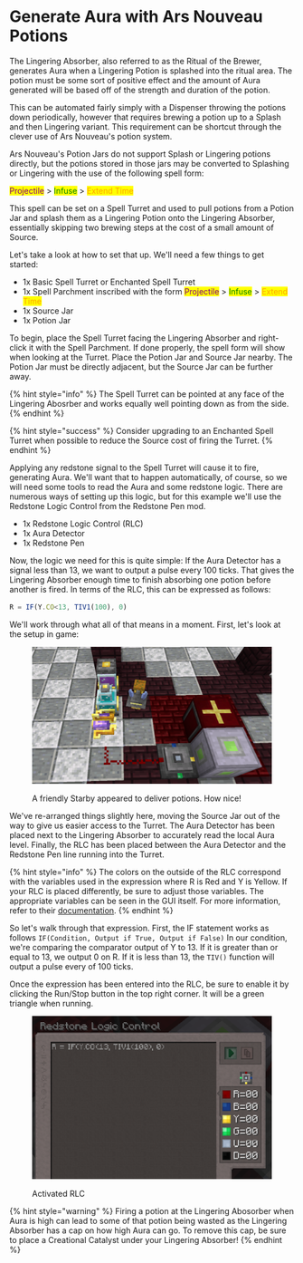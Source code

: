 # Generate Aura with Ars Nouveau Potions

The Lingering Absorber, also referred to as the Ritual of the Brewer, generates Aura when a Lingering Potion is splashed into the ritual area. The potion must be some sort of positive effect and the amount of Aura generated will be based off of the strength and duration of the potion.&#x20;

This can be automated fairly simply with a Dispenser throwing the potions down periodically, however that requires brewing a potion up to a Splash and then Lingering variant. This requirement can be shortcut through the clever use of Ars Nouveau's potion system.

Ars Nouveau's Potion Jars do not support Splash or Lingering potions directly, but the potions stored in those jars may be converted to Splashing or Lingering with the use of the following spell form:

<mark style="color:purple;">Projectile</mark> > <mark style="color:green;">Infuse</mark> > <mark style="color:orange;">Extend Time</mark>

This spell can be set on a Spell Turret and used to pull potions from a Potion Jar and splash them as a Lingering Potion onto the Lingering Absorber, essentially skipping two brewing steps at the cost of a small amount of Source.

Let's take a look at how to set that up. We'll need a few things to get started:

* 1x Basic Spell Turret or Enchanted Spell Turret
* 1x Spell Parchment inscribed with the form <mark style="color:purple;">Projectile</mark> > <mark style="color:green;">Infuse</mark> > <mark style="color:orange;">Extend Time</mark>
* 1x Source Jar
* 1x Potion Jar

To begin, place the Spell Turret facing the Lingering Absorber and right-click it with the Spell Parchment.  If done properly, the spell form will show when looking at the Turret. Place the Potion Jar and Source Jar nearby. The Potion Jar must be directly adjacent, but the Source Jar can be further away.&#x20;

{% hint style="info" %}
The Spell Turret can be pointed at any face of the Lingering Abosrber and works equally well pointing down as from the side.
{% endhint %}

{% hint style="success" %}
Consider upgrading to an Enchanted Spell Turret when possible to reduce the Source cost of firing the Turret.
{% endhint %}

Applying any redstone signal to the Spell Turret will cause it to fire, generating Aura. We'll want that to happen automatically, of course, so we will need some tools to read the Aura and some redstone logic. There are numerous ways of setting up this logic, but for this example we'll use the Redstone Logic Control from the Redstone Pen mod.&#x20;

* 1x Redstone Logic Control (RLC)
* 1x Aura Detector
* 1x Redstone Pen

Now, the logic we need for this is quite simple: If the Aura Detector has a signal less than 13, we want to output a pulse every 100 ticks. That gives the Lingering Absorber enough time to finish absorbing one potion before another is fired. In terms of the RLC, this can be expressed as follows:

```javascript
R = IF(Y.CO<13, TIV1(100), 0)
```

We'll work through what all of that means in a moment. First, let's look at the setup in game:

<figure><img src="../../.gitbook/assets/image (3).png" alt=""><figcaption><p>A friendly Starby appeared to deliver potions. How nice!</p></figcaption></figure>

We've re-arranged things slightly here, moving the Source Jar out of the way to give us easier access to the Turret. The Aura Detector has been placed next to the Lingering Absorber to accurately read the local Aura level. Finally, the RLC has been placed between the Aura Detector and the Redstone Pen line running into the Turret.

{% hint style="info" %}
The colors on the outside of the RLC correspond with the variables used in the expression where R is Red and Y is Yellow. If your RLC is placed differently, be sure to adjust those variables. The appropriate variables can be seen in the GUI itself. For more information, refer to their [documentation](https://github.com/stfwi/redstonepen/tree/master/documentation/redstone-logic-control).
{% endhint %}

So let's walk through that expression. First, the IF statement works as follows `IF(Condition, Output if True, Output if False)` In our condition, we're comparing the comparator output of Y to 13.  If it is greater than or equal to 13, we output 0 on R. If it is less than 13, the `TIV()` function will output a pulse every of 100 ticks.&#x20;

Once the expression has been entered into the RLC, be sure to enable it by clicking the Run/Stop button in the top right corner. It will be a green triangle when running.

<figure><img src="../../.gitbook/assets/image (5).png" alt=""><figcaption><p>Activated RLC</p></figcaption></figure>

{% hint style="warning" %}
Firing a potion at the Lingering Abosorber when Aura is high can lead to some of that potion being wasted as the Lingering Absorber has a cap on how high Aura can go. To remove this cap, be sure to place a Creational Catalyst under your Lingering Absorber!&#x20;
{% endhint %}
